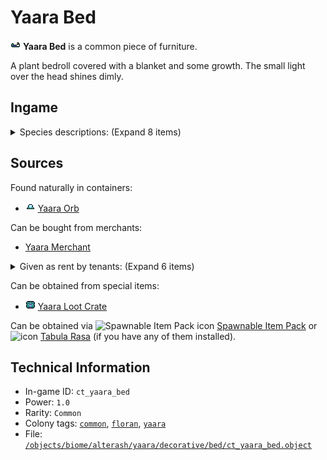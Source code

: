 # Yaara Bed

<img src="https://raw.githubusercontent.com/Ceterai/Enternia/main/objects/biome/alterash/yaara/decorative/bed/icon.png" alt="Yaara Bed icon" loading="lazy" height="16px" width="auto" /> **Yaara Bed** is a common piece of furniture.

A plant bedroll covered with a blanket and some growth. The small light over the head shines dimly.

## Ingame

<details markdown="1"><summary>Species descriptions: (Expand 8 items)</summary>

- Alta: A pretty overgrown yaara bed mat with a cute night light for bed readers. Not an elin flower, but still cozy.
- Apex: A soft plant bed.
- Avian: This bed even has cute night light right above your head.
- Floran: Yaara bed made by Yaara Floran. Floran feelss at home.
- Glitch: Curious. How can I turn this lamp on/off?
- Human: A comfy bed to sleep on.
- Hylotl: A stylish floran bed with soft warm blanket.
- Novakid: This bed is lookin' wonderful.

</details>

## Sources

Found naturally in containers:

- <img src="https://raw.githubusercontent.com/Ceterai/Enternia/main/objects/biome/alterash/yaara/decorative/orb/icon.png" alt="Yaara Orb icon" loading="lazy" height="16px" width="auto" /> [Yaara Orb](https://ceterai.github.io/MyEnternia/Wiki/YaaraOrb)

Can be bought from merchants:

- [Yaara Merchant](https://ceterai.github.io/MyEnternia/Wiki/YaaraMerchant)

<details markdown="1"><summary>Given as rent by tenants: (Expand 6 items)</summary>

- [Yaara Keeper](https://ceterai.github.io/MyEnternia/Wiki/YaaraKeeper)
- [Yaara Merchant](https://ceterai.github.io/MyEnternia/Wiki/YaaraMerchant)
- [Yaara Shaman](https://ceterai.github.io/MyEnternia/Wiki/YaaraShaman)
- [Yaara Sprout](https://ceterai.github.io/MyEnternia/Wiki/YaaraSprout)
- [Yaarafinger](https://ceterai.github.io/MyEnternia/Wiki/Yaarafinger)
- [Yaaraling](https://ceterai.github.io/MyEnternia/Wiki/Yaaraling)

</details>

Can be obtained from special items:

- <img src="https://raw.githubusercontent.com/Ceterai/Enternia/main/items/active/alta/loot/biome/ct_yaara_loot.png" alt="Yaara Loot Crate icon" loading="lazy" height="16px" width="auto" /> [Yaara Loot Crate](https://ceterai.github.io/MyEnternia/Wiki/YaaraLootCrate)

Can be obtained via <img src="https://raw.githubusercontent.com/Silverfeelin/Starbound-SpawnableItemPack/master/interface/sip/iconSmall.png" alt="Spawnable Item Pack icon" width="18" height="14"/> [Spawnable Item Pack](https://steamcommunity.com/sharedfiles/filedetails/?id=733665104) or <img src="https://steamuserimages-a.akamaihd.net/ugc/263843960696222713/3EC9A7C005541F7D577EBCB8C5736B4EFC9973D6/" alt="icon" width="8" height="12"/> [Tabula Rasa](https://community.playstarbound.com/resources/the-tabula-rasa.3222/) (if you have any of them installed).

## Technical Information

- In-game ID: `ct_yaara_bed`
- Power: `1.0`
- Rarity: `Common`
- Colony tags: [`common`](https://ceterai.github.io/MyEnternia/Wiki/Tags/Common), [`floran`](https://ceterai.github.io/MyEnternia/Wiki/Tags/Floran), [`yaara`](https://ceterai.github.io/MyEnternia/Wiki/Tags/Yaara)
- File: [`/objects/biome/alterash/yaara/decorative/bed/ct_yaara_bed.object`](https://github.com/Ceterai/Enternia/blob/main/objects/biome/alterash/yaara/decorative/bed/ct_yaara_bed.object)
